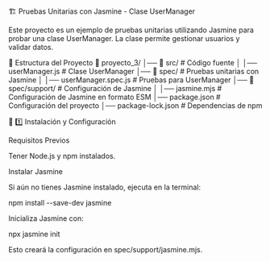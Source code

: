🏗 Pruebas Unitarias con Jasmine - Clase UserManager

Este proyecto es un ejemplo de pruebas unitarias utilizando Jasmine para probar una clase UserManager.
La clase permite gestionar usuarios y validar datos.

📂 Estructura del Proyecto
📁 proyecto_3/
│── 📁 src/                  # Código fuente
│   │── userManager.js       # Clase UserManager
│── 📁 spec/                 # Pruebas unitarias con Jasmine
│   │── userManager.spec.js  # Pruebas para UserManager
│── 📁 spec/support/         # Configuración de Jasmine
│   │── jasmine.mjs          # Configuración de Jasmine en formato ESM
│── package.json             # Configuración del proyecto
│── package-lock.json        # Dependencias de npm

🚀 1️⃣ Instalación y Configuración

Requisitos Previos

Tener Node.js y npm instalados.

Instalar Jasmine

Si aún no tienes Jasmine instalado, ejecuta en la terminal:

npm install --save-dev jasmine

Inicializa Jasmine con:

npx jasmine init

Esto creará la configuración en spec/support/jasmine.mjs.

